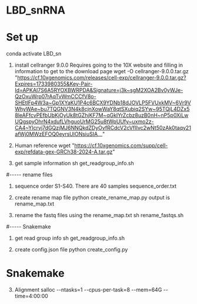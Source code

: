 # LBD_snRNA

# Set up
conda activate LBD_sn
1. install cellranger 9.0.0
Requires going to the 10X website and filling in information to get to the download page
wget -O cellranger-9.0.0.tar.gz "https://cf.10xgenomics.com/releases/cell-exp/cellranger-9.0.0.tar.gz?Expires=1733980355&Key-Pair-Id=APKAI7S6A5RYOXBWRPDA&Signature=j3k~sgM2XOA2Bv0yWJe-QzOxuWrp07rAqTvWmCCCfV8o-SHEtlFp4W3a~Gp1XYaKU1P4c6BCX9YDNb18dJOVLP5FVUxkMV~6Vr9VWhyWAe~bu7TQGNV3N4k8cjnXowWaY8qtSXubiq2SYw~95TQjL4DZx58leAFfcvPEfbUbKjOyUk8tGZhjKF7M~qGkIYrZcbz8uzB0nH~nP5p0XiLwUQgspyOhrN4xdufLVhguoUrMG25u8tWpUUfy~uxmo2z-CA4~YIcrvj7dGQzjMJ6NNQkdZDyOvfRCdcV2cVfIIvc2wNt50zAk0taqy21afWj0MWzEFOQ0eyrsUlONsiuSIA__"

2. Human reference 
wget "https://cf.10xgenomics.com/supp/cell-exp/refdata-gex-GRCh38-2024-A.tar.gz"

3. get sample information
sh get_readgroup_info.sh


#----- rename files 
1. sequence order S1-S40. There are 40 samples
sequence_order.txt

2. create rename map file 
python create_rename_map.py
output is rename_map.txt

3. rename the fastq files using the rename_map.txt
sh rename_fastqs.sh

#----- Snakemake
1. get read group info
sh get_readgroup_info.sh

2. create config.json file 
python create_config.py

# Snakemake 
3. Alignment
salloc --ntasks=1 --cpus-per-task=8 --mem=64G --time=4:00:00

